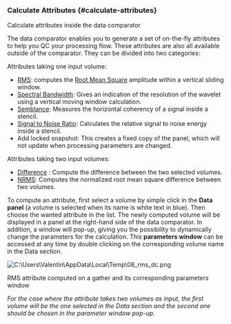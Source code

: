 ### Calculate Attributes {#calculate-attributes}

Calculate attributes inside the data comparator

The data comparator enables you to generate a set of on-the-fly attributes to help you QC your processing flow. These attributes are also all available outside of the comparator. They can be divided into two categories:

Attributes taking one input volume:

*   [RMS](..\..\algorithm_documentation\attributes\normalized_rms.md): computes the [Root Mean Square](..\..\algorithm_documentation\attributes\moving_window_statistics.md) amplitude within a vertical sliding window.
*   [Spectral Bandwidth](..\..\algorithm_documentation\attributes\moving_window_statistics.md): Gives an indication of the resolution of the wavelet using a vertical moving window calculation.
*   [Semblance](..\..\algorithm_documentation\attributes\moving_window_statistics.md): Measures the horizontal coherency of a signal inside a stencil.
*   [Signal to Noise Ratio](..\..\algorithm_documentation\attributes\signal_to_noise_ratio.md): Calculates the relative signal to noise energy inside a stencil.
*   Add locked snapshot: This creates a fixed copy of the panel, which will not update when processing parameters are changed.

Attributes taking two input volumes:

*   [Difference](..\..\algorithm_documentation\attributes\normalized_rms.md) : Compute the difference between the two selected volumes.
*   [NRMS](..\..\algorithm_documentation\attributes\normalized_rms.md): Computes the normalized root mean square difference between two volumes.

To compute an attribute, first select a volume by simple click in the **Data panel** (a volume is selected when its name is white text in blue). Then choose the wanted attribute in the list. The newly computed volume will be displayed in a panel at the right-hand side of the data comparator. In addition, a window will pop-up, giving you the possibility to dynamically change the parameters for the calculation. This **parameters window** can be accessed at any time by double clicking on the corresponding volume name in the Data section.

![C:\Users\Valentin\AppData\Local\Temp\08_rms_dc.png](C:\Temp\Gitbook3\export\assets\cusersvalentinappdatalocaltem.png)

RMS attribute computed on a gather and its corresponding parameters window

_For the case where the attribute takes two volumes as input, the first volume will be the one selected in the Data section and the second one should be chosen in the parameter window pop-up._